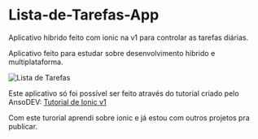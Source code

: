 # Lista-de-Tarefas-App
Aplicativo hibrido feito com ionic na v1 para controlar as tarefas diárias. 

Aplicativo feito para estudar sobre desenvolvimento hibrido e multiplataforma.

![Lista de Tarefas](https://lh3.googleusercontent.com/nuFb3xPtpbN4ENP9Y22Vbq4jzV-aO-890aGkMfBWgah77-uT8kLP43K7BFf_icdkX1c3=h900 "Lista de Tarefas")

Este aplicativo só foi possível ser feito através do tutorial criado pelo AnsoDEV: [Tutorial de Ionic v1](https://www.youtube.com/playlist?list=PLpP8rO2FXVXTJRTJ2j6rYLKQrQC1XgIra)

Com este turorial aprendi sobre ionic e já estou com outros projetos pra publicar.
